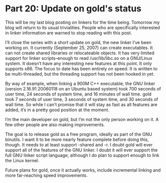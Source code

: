 # Part 20: Update on gold's status

This will be my last blog posting on linkers for the time being. Tomorrow my blog will return to its usual trivialities. People who are specifically interested in linker information are warned to stop reading with this post.

I’ll close the series with a short update on gold, the new linker I’ve been working on. It currently (September 25, 2007) can create executables. It can not create shared libraries or relocateable objects. It has very limited support for linker scripts–enough to read /usr/lib/libc.so on a GNU/Linux system. It doesn’t have any interesting new features at this point. It only supports x86. The focus to date has been entirely on speed. It is written to be multi-threaded, but the threading support has not been hooked in yet.

By way of example, when linking a 900M C++ executable, the GNU linker (version 2.16.91 20060118 on an Ubuntu based system) took 700 seconds of user time, 24 seconds of system time, and 16 minutes of wall time. gold took 7 seconds of user time, 3 seconds of system time, and 30 seconds of wall time. So while I can’t promise that it will stay as fast as all features are added, it’s in a pretty good position at the moment.

I’m the main developer on gold, but I’m not the only person working on it. A few other people are also making improvements.

The goal is to release gold as a free program, ideally as part of the GNU binutils. I want it to be more nearly feature complete before doing this, though. It needs to at least support -shared and -r. I doubt gold will ever support all of the features of the GNU linker. I doubt it will ever support the full GNU linker script language, although I do plan to support enough to link the Linux kernel.

Future plans for gold, once it actually works, include incremental linking and more far-reaching speed improvements.
